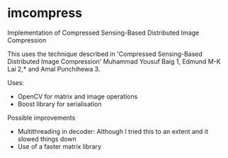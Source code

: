 # imcompress
Implementation of Compressed Sensing-Based Distributed Image Compression

This uses the technique described in 'Compressed Sensing-Based Distributed Image Compression' Muhammad Yousuf Baig 1, Edmund M-K Lai 2,* and Amal Punchihewa 3.

Uses:
- OpenCV for matrix and image operations
- Boost library for serialisation

Possible improvements
- Multithreading in decoder: Although I tried this to an extent and it slowed things down
- Use of a faster matrix library

